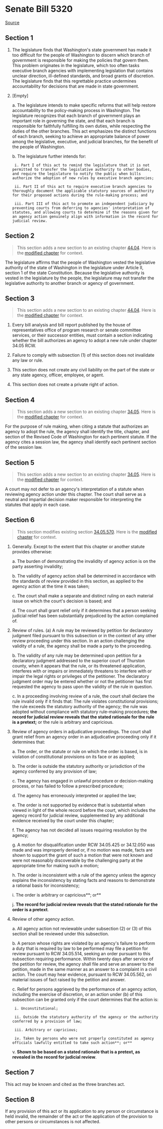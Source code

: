 # Senate Bill 5320

[Source](http://lawfilesext.leg.wa.gov/biennium/2021-22/Xml/Bills/Senate%20Bills/5320.xml)
## Section 1
1. The legislature finds that Washington's state government has made it too difficult for the people of Washington to discern which branch of government is responsible for making the policies that govern them. This problem originates in the legislature, which too often tasks executive branch agencies with implementing legislation that contains unclear direction, ill-defined standards, and broad grants of discretion. The legislature finds that this regrettable practice undermines accountability for decisions that are made in state government.

2. [Empty]

    a. The legislature intends to make specific reforms that will help restore accountability to the policy-making process in Washington. The legislature recognizes that each branch of government plays an important role in governing the state, and that each branch is responsible for faithfully fulfilling its own duties, while respecting the duties of the other branches. This act emphasizes the distinct functions of each branch, seeking to achieve an appropriate balance of power among the legislative, executive, and judicial branches, for the benefit of the people of Washington.

    b. The legislature further intends for:

        i. Part I of this act to remind the legislature that it is not permitted to transfer the legislative authority to other bodies, and require the legislature to notify the public when bills authorize the adoption of new rules by executive branch agencies;

        ii. Part II of this act to require executive branch agencies to thoroughly document the applicable statutory sources of authority for their proposed actions during the rule-making process; and

        iii. Part III of this act to promote an independent judiciary by preventing courts from deferring to agencies' interpretation of statutes, and allowing courts to determine if the reasons given for an agency action genuinely align with information in the record for judicial review.


## Section 2
> This section adds a new section to an existing chapter [44.04](/rcw/44_state_government—legislative/44.04_general_provisions.md). Here is the [modified chapter](rcw/44_state_government—legislative/44.04_general_provisions.md) for context.

The legislature affirms that the people of Washington vested the legislative authority of the state of Washington in the legislature under Article II, section 1 of the state Constitution. Because the legislative authority is vested in the legislature by the people, the legislature may not transfer the legislative authority to another branch or agency of government.


## Section 3
> This section adds a new section to an existing chapter [44.04](/rcw/44_state_government—legislative/44.04_general_provisions.md). Here is the [modified chapter](rcw/44_state_government—legislative/44.04_general_provisions.md) for context.

1. Every bill analysis and bill report published by the house of representatives office of program research or senate committee services, or their successor entities, must contain a section indicating whether the bill authorizes an agency to adopt a new rule under chapter 34.05 RCW.

2. Failure to comply with subsection (1) of this section does not invalidate any law or rule.

3. This section does not create any civil liability on the part of the state or any state agency, officer, employee, or agent.

4. This section does not create a private right of action.


## Section 4
> This section adds a new section to an existing chapter [34.05](/rcw/34_administrative_law/34.05_administrative_procedure_act.md). Here is the [modified chapter](rcw/34_administrative_law/34.05_administrative_procedure_act.md) for context.

For the purpose of rule making, when citing a statute that authorizes an agency to adopt the rule, the agency shall identify the title, chapter, and section of the Revised Code of Washington for each pertinent statute. If the agency cites a session law, the agency shall identify each pertinent section of the session law.


## Section 5
> This section adds a new section to an existing chapter [34.05](/rcw/34_administrative_law/34.05_administrative_procedure_act.md). Here is the [modified chapter](rcw/34_administrative_law/34.05_administrative_procedure_act.md) for context.

A court may not defer to an agency's interpretation of a statute when reviewing agency action under this chapter. The court shall serve as a neutral and impartial decision maker responsible for interpreting the statutes that apply in each case.


## Section 6
> This section modifies existing section [34.05.570](/rcw/34_administrative_law/34.05_administrative_procedure_act.md). Here is the [modified chapter](rcw/34_administrative_law/34.05_administrative_procedure_act.md) for context.

1. Generally. Except to the extent that this chapter or another statute provides otherwise:

    a. The burden of demonstrating the invalidity of agency action is on the party asserting invalidity;

    b. The validity of agency action shall be determined in accordance with the standards of review provided in this section, as applied to the agency action at the time it was taken;

    c. The court shall make a separate and distinct ruling on each material issue on which the court's decision is based; and

    d. The court shall grant relief only if it determines that a person seeking judicial relief has been substantially prejudiced by the action complained of.

2. Review of rules. (a) A rule may be reviewed by petition for declaratory judgment filed pursuant to this subsection or in the context of any other review proceeding under this section. In an action challenging the validity of a rule, the agency shall be made a party to the proceeding.

    b. The validity of any rule may be determined upon petition for a declaratory judgment addressed to the superior court of Thurston county, when it appears that the rule, or its threatened application, interferes with or impairs or immediately threatens to interfere with or impair the legal rights or privileges of the petitioner. The declaratory judgment order may be entered whether or not the petitioner has first requested the agency to pass upon the validity of the rule in question.

    c. In a proceeding involving review of a rule, the court shall declare the rule invalid only if it finds that: The rule violates constitutional provisions; the rule exceeds the statutory authority of the agency; the rule was adopted without compliance with statutory rule-making procedures; **the record for judicial review reveals that the stated rationale for the rule is a pretext;** or the rule is arbitrary and capricious.

3. Review of agency orders in adjudicative proceedings. The court shall grant relief from an agency order in an adjudicative proceeding only if it determines that:

    a. The order, or the statute or rule on which the order is based, is in violation of constitutional provisions on its face or as applied;

    b. The order is outside the statutory authority or jurisdiction of the agency conferred by any provision of law;

    c. The agency has engaged in unlawful procedure or decision-making process, or has failed to follow a prescribed procedure;

    d. The agency has erroneously interpreted or applied the law;

    e. The order is not supported by evidence that is substantial when viewed in light of the whole record before the court, which includes the agency record for judicial review, supplemented by any additional evidence received by the court under this chapter;

    f. The agency has not decided all issues requiring resolution by the agency;

    g. A motion for disqualification under RCW 34.05.425 or 34.12.050 was made and was improperly denied or, if no motion was made, facts are shown to support the grant of such a motion that were not known and were not reasonably discoverable by the challenging party at the appropriate time for making such a motion;

    h. The order is inconsistent with a rule of the agency unless the agency explains the inconsistency by stating facts and reasons to demonstrate a rational basis for inconsistency;

    i. The order is arbitrary or capricious**; or**

    j. **The record for judicial review reveals that the stated rationale for the order is a pretext**.

4. Review of other agency action.

    a. All agency action not reviewable under subsection (2) or (3) of this section shall be reviewed under this subsection.

    b. A person whose rights are violated by an agency's failure to perform a duty that is required by law to be performed may file a petition for review pursuant to RCW 34.05.514, seeking an order pursuant to this subsection requiring performance. Within twenty days after service of the petition for review, the agency shall file and serve an answer to the petition, made in the same manner as an answer to a complaint in a civil action. The court may hear evidence, pursuant to RCW 34.05.562, on material issues of fact raised by the petition and answer.

    c. Relief for persons aggrieved by the performance of an agency action, including the exercise of discretion, or an action under (b) of this subsection can be granted only if the court determines that the action is:

        i. Unconstitutional;

        ii. Outside the statutory authority of the agency or the authority conferred by a provision of law;

        iii. Arbitrary or capricious;

        iv. Taken by persons who were not properly constituted as agency officials lawfully entitled to take such action**; or**

    v. **Shown to be based on a stated rationale that is a pretext, as revealed in the record for judicial review**.


## Section 7
This act may be known and cited as the three branches act.


## Section 8
If any provision of this act or its application to any person or circumstance is held invalid, the remainder of the act or the application of the provision to other persons or circumstances is not affected.

